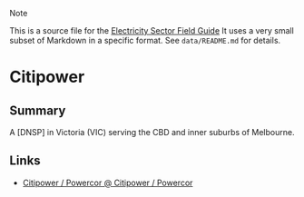 > [!NOTE] 
> This is a source file for the [Electricity Sector Field Guide](https://grahamlea.github.io/Electricity-Sector-Field-Guide/)
> It uses a very small subset of Markdown in a specific format.
> See `data/README.md` for details.

# Citipower


## Summary

A [DNSP] in Victoria (VIC) serving the CBD and inner suburbs of Melbourne.


## Links
- [Citipower / Powercor @ Citipower / Powercor](https://www.powercor.com.au/)


